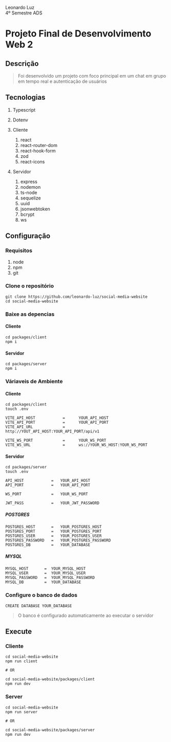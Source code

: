 Leonardo Luz <br/>
4º Semestre ADS <br/>

# Projeto Final de Desenvolvimento Web 2

## Descrição
> Foi desenvolvido um projeto com foco principal em um chat em grupo em tempo real e autenticação de usuários

## Tecnologias
1. Typescript
2. Dotenv

3. Cliente
    1. react
    2. react-router-dom
    3. react-hook-form
    4. zod
    5. react-icons
4. Servidor
    1. express
    2. nodemon
    3. ts-node
    4. sequelize
    5. uuid
    6. jsonwebtoken
    7. bcrypt
    8. ws

## Configuração

### Requisitos
1. node
2. npm
3. git

### Clone o repositório
```
git clone https://github.com/leonardo-luz/social-media-website
cd social-media-website
```

### Baixe as depencias

#### Cliente
```
cd packages/client
npm i
```

#### Servidor
```
cd packages/server
npm i
```

### Váriaveis de Ambiente

#### Cliente
```
cd packages/client
touch .env
```
```
VITE_API_HOST            =      YOUR_API_HOST
VITE_API_PORT            =      YOUR_API_PORT
VITE_API_URL             =      http://YOUT_API_HOST:YOUR_API_PORT/api/v1

VITE_WS_PORT             =      YOUR_WS_PORT
VITE_WS_URL              =      ws://YOUR_WS_HOST:YOUR_WS_PORT
```

#### Servidor
```
cd packages/server
touch .env
```
```
API_HOST            =   YOUR_API_HOST
API_PORT            =   YOUR_API_PORT

WS_PORT             =   YOUR_WS_PORT

JWT_PASS            =   YOUR_JWT_PASSWORD
```

##### POSTGRES
```
POSTGRES_HOST       =   YOUR_POSTGRES_HOST
POSTGRES_PORT       =   YOUR_POSTGRES_PORT
POSTGRES_USER       =   YOUR_POSTGRES_USER
POSTGRES_PASSWORD   =   YOUR_POSTGRES_PASSWORD
POSTGRES_DB         =   YOUR_DATABASE
```

##### MYSQL
```
MYSQL_HOST       =  YOUR_MYSQL_HOST
MYSQL_USER       =  YOUR_MYSQL_USER
MYSQL_PASSWORD   =  YOUR_MYSQL_PASSWORD
MYSQL_DB         =  YOUR_DATABASE
```

### Configure o banco de dados
```
CREATE DATABASE YOUR_DATABASE
```
> O banco é configurado automaticamente ao executar o servidor

## Execute

### Cliente
```
cd social-media-website
npm run client

# OR

cd social-media-website/packages/client
npm run dev
```

### Server
```
cd social-media-website
npm run server

# OR

cd social-media-website/packages/server
npm run dev
```
